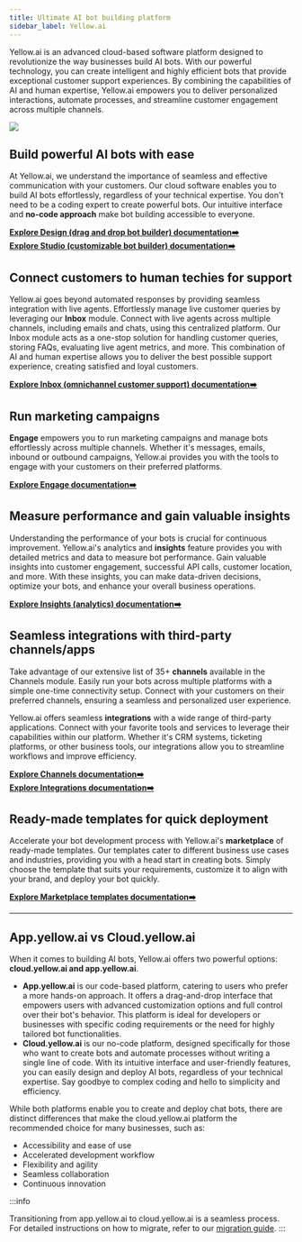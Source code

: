 ```yaml
---
title: Ultimate AI bot building platform
sidebar_label: Yellow.ai
---
```


Yellow.ai is an advanced cloud-based software platform designed to revolutionize the way businesses build AI bots. With our powerful technology, you can create intelligent and highly efficient bots that provide exceptional customer support experiences. By combining the capabilities of AI and human expertise, Yellow.ai empowers you to deliver personalized interactions, automate processes, and streamline customer engagement across multiple channels.

![](https://hackmd.io/_uploads/HkREzQHq2.png)

## Build powerful AI bots with ease

At Yellow.ai, we understand the importance of seamless and effective communication with your customers. Our cloud software enables you to build AI bots effortlessly, regardless of your technical expertise. You don't need to be a coding expert to create powerful bots. Our intuitive interface and **no-code approach** make bot building accessible to everyone.

[**Explore Design (drag and drop bot builder) documentation:arrow_right:**](https://docs.yellow.ai/docs/platform_concepts/design/conversation-design)      
[**Explore Studio (customizable bot builder) documentation:arrow_right:**](https://docs.yellow.ai/docs/platform_concepts/studio/overview)

## Connect customers to human techies for support

Yellow.ai goes beyond automated responses by providing seamless integration with live agents. Effortlessly manage live customer queries by leveraging our **Inbox** module. Connect with live agents across multiple channels, including emails and chats, using this centralized platform. Our Inbox module acts as a one-stop solution for handling customer queries, storing FAQs, evaluating live agent metrics, and more. This combination of AI and human expertise allows you to deliver the best possible support experience, creating satisfied and loyal customers.

[**Explore Inbox (omnichannel customer support) documentation:arrow_right:**](https://docs.yellow.ai/docs/platform_concepts/inbox)


## Run marketing campaigns 

**Engage** empowers you to run marketing campaigns and manage bots effortlessly across multiple channels. Whether it's messages, emails, inbound or outbound campaigns, Yellow.ai provides you with the tools to engage with your customers on their preferred platforms. 

[**Explore Engage documentation:arrow_right:**](https://docs.yellow.ai/docs/platform_concepts/engagement/engage)

## Measure performance and gain valuable insights

Understanding the performance of your bots is crucial for continuous improvement. Yellow.ai's analytics and **insights** feature provides you with detailed metrics and data to measure bot performance. Gain valuable insights into customer engagement, successful API calls, customer location, and more. With these insights, you can make data-driven decisions, optimize your bots, and enhance your overall business operations.

[**Explore Insights (analytics) documentation:arrow_right:**](https://docs.yellow.ai/docs/platform_concepts/growth/introductiontoinsights)


## Seamless integrations with third-party channels/apps

Take advantage of our extensive list of 35+ **channels** available in the Channels module. Easily run your bots across multiple platforms with a simple one-time connectivity setup. Connect with your customers on their preferred channels, ensuring a seamless and personalized user experience.

Yellow.ai offers seamless **integrations** with a wide range of third-party applications. Connect with your favorite tools and services to leverage their capabilities within our platform. Whether it's CRM systems, ticketing platforms, or other business tools, our integrations allow you to streamline workflows and improve efficiency.


[**Explore Channels documentation:arrow_right:**](https://docs.yellow.ai/docs/platform_concepts/channelConfiguration/overview)        
[**Explore Integrations documentation:arrow_right:**](https://docs.yellow.ai/docs/platform_concepts/appConfiguration/overview)


## Ready-made templates for quick deployment

Accelerate your bot development process with Yellow.ai's **marketplace** of ready-made templates. Our templates cater to different business use cases and industries, providing you with a head start in creating bots. Simply choose the template that suits your requirements, customize it to align with your brand, and deploy your bot quickly.

[**Explore Marketplace templates documentation:arrow_right:**](https://docs.yellow.ai/docs/platform_concepts/Getting%20Started/marketplaceintro)


---------



## App.yellow.ai vs Cloud.yellow.ai

When it comes to building AI bots, Yellow.ai offers two powerful options: **cloud.yellow.ai and app.yellow.ai**.
- **App.yellow.ai** is our code-based platform, catering to users who prefer a more hands-on approach. It offers a drag-and-drop interface that empowers users with advanced customization options and full control over their bot's behavior. This platform is ideal for developers or businesses with specific coding requirements or the need for highly tailored bot functionalities.
- **Cloud.yellow.ai** is our no-code platform, designed specifically for those who want to create bots and automate processes without writing a single line of code. With its intuitive interface and user-friendly features, you can easily design and deploy AI bots, regardless of your technical expertise. Say goodbye to complex coding and hello to simplicity and efficiency.


While both platforms enable you to create and deploy chat bots, there are distinct differences that make the cloud.yellow.ai platform the recommended choice for many businesses, such as: 
- Accessibility and ease of use
- Accelerated development workflow
- Flexibility and agility
- Seamless collaboration
- Continuous innovation

:::info

Transitioning from app.yellow.ai to cloud.yellow.ai is a seamless process. For detailed instructions on how to migrate, refer to our [migration guide](https://docs.yellow.ai/docs/cookbooks/migration-guide). 
:::
